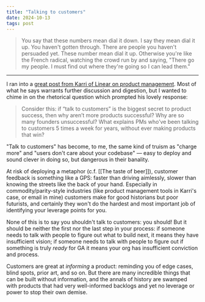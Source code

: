 ```yaml
---
title: "Talking to customers"
date: 2024-10-13
tags: post
---
```


> You say that these numbers mean dial it down. I say they mean dial it up. You haven't gotten through. There are people you haven't persuaded yet. These number mean dial it up. Otherwise you're like the French radical, watching the crowd run by and saying, "There go my people. I must find out where they're going so I can lead them."

---

I ran into a [great post from Karri of Linear on product management](https://x.com/karrisaarinen/status/1845158951752708394). Most of what he says warrants further discussion and digestion, but I wanted to chime in on the rhetorical question which prompted his lovely response:

> Consider this: if “talk to customers” is the biggest secret to product success, then why aren’t more products successful? Why are so many founders unsuccessful? What explains PMs who’ve been talking to customers 5 times a week for years, without ever making products that win?

"Talk to customers" has become, to me, the same kind of truism as "charge more" and "users don't care about your codebase" — easy to deploy and sound clever in doing so, but dangerous in their banality.

At risk of deploying a metaphor (c.f. [[The taste of beer]]), customer feedback is something like a GPS: faster than driving aimlessly, slower than knowing the streets like the back of your hand. Especially in commodity/parity-style industries (like product management tools in Karri's case, or email in mine) customers make for good historians but poor futurists, and certainly they won't do the hardest and most important job of identifying your leverage points for you.

None of this is to say you shouldn't talk to customers: you should! But it should be neither the first nor the last step in your process: if someone needs to talk with people to figure out what to build next, it means they have insufficient vision; if someone needs to talk with people to figure out if something is truly _ready_ for GA it means your org has insufficient conviction and process.

Customers are great at _informing_ a product: reminding you of edge cases, blind spots, prior art, and so on. But there are many incredible things that can be built without information, and the annals of history are swamped with products that had very well-informed backlogs and yet no leverage or power to stop their own demise.